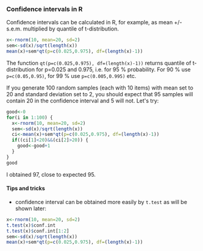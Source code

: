 ### Confidence intervals in R
Confidence intervals can be calculated in R, for example, as mean +/- s.e.m. multiplied by quantile of t-distribution.
```R
x<-rnorm(10, mean=20, sd=2)
sem<-sd(x)/sqrt(length(x))
mean(x)+sem*qt(p=c(0.025,0.975), df=(length(x)-1))
```
The function `qt(p=c(0.025,0.975), df=(length(x)-1))` returns quantile of t-distribution for p=0.025 and 0.975, i.e. for 95 %
probability. For 90 % use `p=c(0.05,0.95)`, for 99 % use `p=c(0.005,0.995)` etc.

If you generate 100 random samples (each with 10 items) with mean set to 20 and standard deviation set to 2, you should
expect that 95 samples will contain 20 in the confidence interval and 5 will not. Let's try:
```R
good<-0
for(i in 1:100) {
  x<-rnorm(10, mean=20, sd=2)
  sem<-sd(x)/sqrt(length(x))
  ci<-mean(x)+sem*qt(p=c(0.025,0.975), df=(length(x)-1))
  if((ci[1]<20)&&(ci[2]>20)) {
    good<-good+1
  }
}
good
```
I obtained 97, close to expected 95.

#### Tips and tricks
* confidence interval can be obtained more easily by `t.test` as will be shown later:
```R
x<-rnorm(10, mean=20, sd=2)
t.test(x)$conf.int
t.test(x)$conf.int[1:2]
sem<-sd(x)/sqrt(length(x))
mean(x)+sem*qt(p=c(0.025,0.975), df=(length(x)-1))
```
